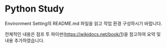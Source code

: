 Python Study
================

Environment Setting의 README.md 파일을 읽고 작업 환경 구성하시기 바랍니다.

전체적인 내용은 점프 투 파이썬(https://wikidocs.net/book/1)을 참고하여 요약 및 내용 추가하였습니다.
